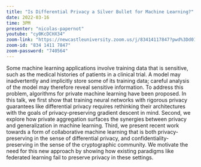 ```yaml
---
title: "Is Differential Privacy a Silver Bullet for Machine Learning?"
date: 2022-03-16
time: 3PM
presenter: "nicolas-papernot"
youtube: "cy0KcDCHX34"
zoom-link: "https://newcastleuniversity.zoom.us/j/83414117847?pwd%3Dd01RbWdsWWVLc2pZSHpFZjVBS1IzQT09"
zoom-id: "834 1411 7847"
zoom-password: "740564"
---
```


Some machine learning applications involve training data that is sensitive, such as the medical histories of patients in a clinical trial. A model may inadvertently and implicitly store some of its training data; careful analysis of the model may therefore reveal sensitive information. To address this problem, algorithms for private machine learning have been proposed. In this talk, we first show that training neural networks with rigorous privacy guarantees like differential privacy requires rethinking their architectures with the goals of privacy-preserving gradient descent in mind. Second, we explore how private aggregation surfaces the synergies between privacy and generalization in machine learning. Third, we present recent work towards a form of collaborative machine learning that is both privacy-preserving in the sense of differential privacy, and confidentiality-preserving in the sense of the cryptographic community. We motivate the need for this new approach by showing how existing paradigms like federated learning fail to preserve privacy in these settings.
